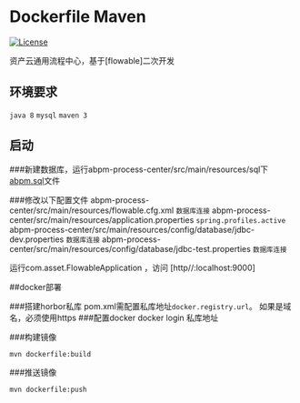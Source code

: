 # Dockerfile Maven
[![License](https://img.shields.io/github/license/spotify/dockerfile-maven.svg)](LICENSE)

资产云通用流程中心，基于[flowable]二次开发

[code-of-conduct]: https://github.com/flowable/flowable-engine


## 环境要求

`java 8`
`mysql` 
`maven 3`

## 启动

###新建数据库，运行abpm-process-center/src/main/resources/sql下[abpm.sql]文件

[abpm.sql]:https://github.com/assetcloud/assetBPM/blob/master/abpm-process-center/src/main/resources/sql/abpm.sql

###修改以下配置文件
abpm-process-center/src/main/resources/flowable.cfg.xml `数据库连接`
abpm-process-center/src/main/resources/application.properties `spring.profiles.active`
abpm-process-center/src/main/resources/config/database/jdbc-dev.properties `数据库连接`
abpm-process-center/src/main/resources/config/database/jdbc-test.properties `数据库连接`

运行com.asset.FlowableApplication ，访问 [http//:localhost:9000] 

##docker部署

###搭建horbor私库
pom.xml需配置私库地址`docker.registry.url`。
如果是域名，必须使用https
###配置docker 
docker login 私库地址


###构建镜像 
```
mvn dockerfile:build
```
###推送镜像
```
mvn dockerfile:push
```

